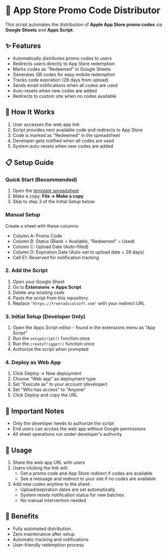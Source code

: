# 🎯 App Store Promo Code Distributor

This script automates the distribution of **Apple App Store promo codes** via **Google Sheets** and **Apps Script**.

## ✨ Features
- Automatically distributes promo codes to users
- Redirects users directly to App Store redemption
- Marks codes as "Redeemed" in Google Sheets
- Generates QR codes for easy mobile redemption
- Tracks code expiration (28 days from upload)
- Sends email notifications when all codes are used
- Auto-resets when new codes are added
- Redirects to custom site when no codes available

## 🔄 How It Works
1. User accesses the web app link
2. Script provides next available code and redirects to App Store
3. Code is marked as "Redeemed" in the spreadsheet
4. Developer gets notified when all codes are used
5. System auto-resets when new codes are added

## 📋 Setup Guide

### Quick Start (Recommended)
1. Open the [template spreadsheet](https://docs.google.com/spreadsheets/d/1tkYNCup-ZtKozkpF6s96E__1DcsUUtso0afIQbF-poE/edit?usp=sharing)
2. Make a copy: **File → Make a copy**
3. Skip to step 3 of the Initial Setup below

### Manual Setup
Create a sheet with these columns:
- Column A: Promo Code
- Column B: Status (Blank = Available, "Redeemed" = Used)
- Column C: Upload Date (Auto-filled)
- Column D: Expiration Date (Auto-set to upload date + 28 days)
- Cell E1: Reserved for notification tracking

### 2. Add the Script
1. Open your Google Sheet
2. Go to **Extensions → Apps Script**
3. Delete any existing code
4. Paste the script from this repository
5. Replace `"https://freeradicalsoft.com"` with your redirect URL

### 3. Initial Setup (Developer Only)
1. Open the Apps Script editor - found in the extensions menu as "App Script"
2. Run the `setupScript()` function once
3. Run the `createTrigger()` function once
4. Authorize the script when prompted

### 4. Deploy as Web App
1. Click Deploy → New deployment
2. Choose "Web app" as deployment type
3. Set "Execute as" to your account (developer)
4. Set "Who has access" to "Anyone"
5. Click Deploy and copy the URL

## 🔑 Important Notes
- Only the developer needs to authorize the script
- End users can access the web app without Google permissions
- All sheet operations run under developer's authority

## 📱 Usage
1. Share the web app URL with users
2. Users clicking the link will:
   - Get a promo code and App Store redirect if codes are available
   - See a message and redirect to your site if no codes are available
3. Add new codes anytime to the sheet:
   - Upload/expiration dates are set automatically
   - System resets notification status for new batches
   - No manual intervention needed

## 🚀 Benefits
- Fully automated distribution
- Zero maintenance after setup
- Automatic tracking and notifications
- User-friendly redemption process



